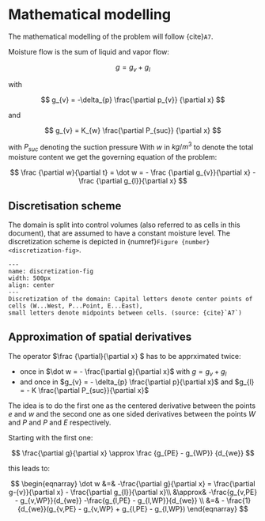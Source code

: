 # Mathematical modelling

The mathematical modelling of the problem will follow {cite}`A7`.

Moisture flow is the sum of liquid and vapor flow:

$$
g = g_{v} + g_{l}
$$

with

$$
g_{v} = -\delta_{p} \frac{\partial p_{v}} {\partial x}
$$

and

$$
g_{v} = K_{w} \frac{\partial P_{suc}} {\partial x}
$$

with $P_{suc}$ denoting the suction pressure
With $w$ in $kg/m^3$ to denote the total moisture content we get the governing equation of the problem:

$$
\frac {\partial w}{\partial t} = \dot w =  - \frac {\partial g_{v}}{\partial x}  - \frac {\partial g_{l}}{\partial x}
$$

## Discretisation scheme
The domain is split into control volumes (also referred to as cells in this document), 
that are assumed to have a constant moisture level. 
The discretization scheme is depicted in {numref}`Figure {number} <discretization-fig>`.


```{figure} ./discretization.jpg
---
name: discretization-fig
width: 500px
align: center
---
Discretization of the domain: Capital letters denote center points of cells (W...West, P...Point, E...East), 
small letters denote midpoints between cells. (source: {cite}`A7`)
```


## Approximation of spatial derivatives

The operator $\frac {\partial}{\partial x} $ has to be apprximated twice:
* once in $\dot w = - \frac{\partial g}{\partial x}$ with $g=g_{v}+g_{l}$
* and once in $g_{v} = - \delta_{p} \frac{\partial p}{\partial x}$ and 
$g_{l} = - K \frac{\partial P_{suc}}{\partial x}$

The idea is to do the first one as the centered derivative between the points $e$ and $w$ and the second one as one sided derivatives between the points $W$ and $P$ and $P$ and $E$ respectively.

Starting with the first one:

$$
\frac{\partial g}{\partial x} \approx \frac {g_{PE} - g_{WP}} {d_{we}}
$$

this leads to:

$$
\begin{eqnarray}
\dot w &=& -\frac{\partial g}{\partial x} = \frac{\partial g-{v}}{\partial x} - \frac{\partial g_{l}}{\partial x}\\
&\approx& -\frac{g_{v,PE} - g_{v,WP}}{d_{we}} -\frac{g_{l,PE} - g_{l,WP}}{d_{we}} \\
&=& - \frac{1}{d_{we}}(g_{v,PE} - g_{v,WP} + g_{l,PE} - g_{l,WP})
\end{eqnarray}
$$